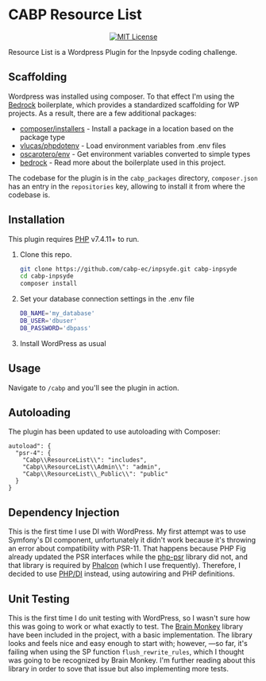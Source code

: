 # CABP Resource List

<p align="center">
  <a href="LICENSE.md">
    <img alt="MIT License" src="https://img.shields.io/github/license/roots/bedrock?color=%23525ddc&style=flat-square" />
  </a>
</p>

Resource List is a Wordpress Plugin for the Inpsyde coding challenge.

## Scaffolding
Wordpress was installed using composer. To that effect I'm using the [Bedrock](https://roots.io/bedrock/) boilerplate, which provides a standardized scaffolding for WP projects. As a result, there are a few additional packages:

- [composer/installers](https://github.com/composer/installers) - Install a package in a location based on the package type
- [vlucas/phpdotenv](https://github.com/vlucas/phpdotenv) - Load environment variables from .env files
- [oscarotero/env](https://github.com/oscarotero/env) - Get environment variables converted to simple types
- [bedrock](https://roots.io/docs/bedrock/master/installation/) - Read more about the boilerplate used in this project.

The codebase for the plugin is in the `cabp_packages` directory, `composer.json` has an entry in the `repositories` key, allowing to install it from where the codebase is.

## Installation

This plugin requires [PHP](https://php.net/) v7.4.11+ to run.

1. Clone this repo.

    ```sh
    git clone https://github.com/cabp-ec/inpsyde.git cabp-inpsyde
    cd cabp-inpsyde
    composer install
    ```

2. Set your database connection settings in the .env file

    ```sh
    DB_NAME='my_database'
    DB_USER='dbuser'
    DB_PASSWORD='dbpass'
    ```

3. Install WordPress as usual

## Usage

Navigate to `/cabp` and you'll see the plugin in action.


## Autoloading

The plugin has been updated to use autoloading with Composer:

    autoload": {
      "psr-4": {
        "Cabp\\ResourceList\\": "includes",
        "Cabp\\ResourceList\\Admin\\": "admin",
        "Cabp\\ResourceList\\_Public\\": "public"
      }
    }
    

## Dependency Injection

This is the first time I use DI with WordPress.
My first attempt was to use Symfony's DI component, unfortunately
it didn't work because it's throwing an error about compatibility
with PSR-11. That happens because PHP Fig already updated the PSR
interfaces while the [php-psr](https://github.com/jbboehr/php-psr)
library did not, and that library is required by
[Phalcon](https://github.com/composer/installers) (which I use frequently).
Therefore, I decided to use [PHP/DI]() instead, using autowiring and PHP definitions.

## Unit Testing

This is the first time I do unit testing with WordPress, so I wasn't
sure how this was going to work or what exactly to test.
The [Brain Monkey](https://giuseppe-mazzapica.gitbook.io/brain-monkey/)
library have been included in the project, with a basic implementation.
The library looks and feels nice and easy enough to start with; however,
—so far, it's failing when using the SP function `flush_rewrite_rules`,
which I thought was going to be recognized by Brain Monkey.
I'm further reading about this library in order to sove that issue
but also implementing more tests.
